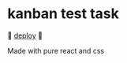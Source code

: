 # kanban test task

🚀 [deploy](https://dpakyj1a.github.io/kanban-test-task/) 🚀

Made with pure react and css
